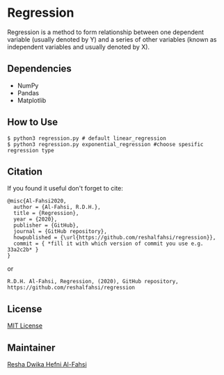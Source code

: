# Regression

Regression is a method to form relationship between one dependent variable (usually denoted by Y) and a series of other variables (known as independent variables and usually denoted by X).

## Dependencies

* NumPy
* Pandas
* Matplotlib

## How to Use

~~~
$ python3 regression.py # default linear_regression
$ python3 regression.py exponential_regression #choose spesific regression type
~~~

## Citation

If you found it useful don't forget to cite:

~~~
@misc{Al-Fahsi2020,
  author = {Al-Fahsi, R.D.H.},
  title = {Regression},
  year = {2020},
  publisher = {GitHub},
  journal = {GitHub repository},
  howpublished = {\url{https://github.com/reshalfahsi/regression}},
  commit = { *fill it with which version of commit you use e.g. 33a2c2b* }
}
~~~

or

~~~
R.D.H. Al-Fahsi, Regression, (2020), GitHub repository, https://github.com/reshalfahsi/regression
~~~

## License

[MIT License](https://github.com/reshalfahsi/regression/blob/master/LICENSE) 

## Maintainer

[Resha Dwika Hefni Al-Fahsi](mailto:resha.dwika.hefni.alfahsi@mail.ugm.ac.id)


